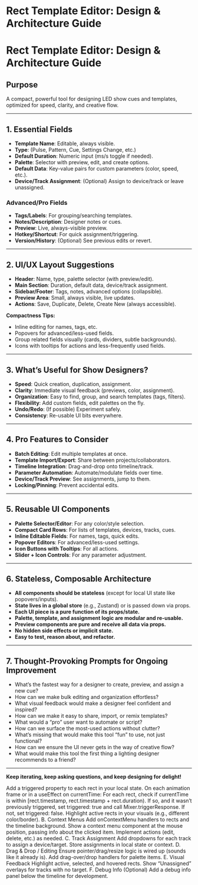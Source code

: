 # Rect Template Editor: Design & Architecture Guide
 # Rect Template Editor: Design & Architecture Guide

## Purpose
A compact, powerful tool for designing LED show cues and templates, optimized for speed, clarity, and creative flow.

---

## 1. Essential Fields
- **Template Name**: Editable, always visible.
- **Type**: (Pulse, Pattern, Cue, Settings Change, etc.)
- **Default Duration**: Numeric input (ms/s toggle if needed).
- **Palette**: Selector with preview, edit, and create options.
- **Default Data**: Key-value pairs for custom parameters (color, speed, etc.).
- **Device/Track Assignment**: (Optional) Assign to device/track or leave unassigned.

### Advanced/Pro Fields
- **Tags/Labels**: For grouping/searching templates.
- **Notes/Description**: Designer notes or cues.
- **Preview**: Live, always-visible preview.
- **Hotkey/Shortcut**: For quick assignment/triggering.
- **Version/History**: (Optional) See previous edits or revert.

---

## 2. UI/UX Layout Suggestions
- **Header**: Name, type, palette selector (with preview/edit).
- **Main Section**: Duration, default data, device/track assignment.
- **Sidebar/Footer**: Tags, notes, advanced options (collapsible).
- **Preview Area**: Small, always visible, live updates.
- **Actions**: Save, Duplicate, Delete, Create New (always accessible).

**Compactness Tips:**
- Inline editing for names, tags, etc.
- Popovers for advanced/less-used fields.
- Group related fields visually (cards, dividers, subtle backgrounds).
- Icons with tooltips for actions and less-frequently used fields.

---

## 3. What’s Useful for Show Designers?
- **Speed**: Quick creation, duplication, assignment.
- **Clarity**: Immediate visual feedback (previews, color, assignment).
- **Organization**: Easy to find, group, and search templates (tags, filters).
- **Flexibility**: Add custom fields, edit palettes on the fly.
- **Undo/Redo**: (If possible) Experiment safely.
- **Consistency**: Re-usable UI bits everywhere.

---

## 4. Pro Features to Consider
- **Batch Editing**: Edit multiple templates at once.
- **Template Import/Export**: Share between projects/collaborators.
- **Timeline Integration**: Drag-and-drop onto timeline/track.
- **Parameter Automation**: Automate/modulate fields over time.
- **Device/Track Preview**: See assignments, jump to them.
- **Locking/Pinning**: Prevent accidental edits.

---

## 5. Reusable UI Components
- **Palette Selector/Editor**: For any color/style selection.
- **Compact Card Rows**: For lists of templates, devices, tracks, cues.
- **Inline Editable Fields**: For names, tags, quick edits.
- **Popover Editors**: For advanced/less-used settings.
- **Icon Buttons with Tooltips**: For all actions.
- **Slider + Icon Controls**: For any parameter adjustment.

---

## 6. Stateless, Composable Architecture
- **All components should be stateless** (except for local UI state like popovers/inputs).
- **State lives in a global store** (e.g., Zustand) or is passed down via props.
- **Each UI piece is a pure function of its props/state.**
- **Palette, template, and assignment logic are modular and re-usable.**
- **Preview components are pure and receive all data via props.**
- **No hidden side effects or implicit state.**
- **Easy to test, reason about, and refactor.**

---

## 7. Thought-Provoking Prompts for Ongoing Improvement
- What’s the fastest way for a designer to create, preview, and assign a new cue?
- How can we make bulk editing and organization effortless?
- What visual feedback would make a designer feel confident and inspired?
- How can we make it easy to share, import, or remix templates?
- What would a “pro” user want to automate or script?
- How can we surface the most-used actions without clutter?
- What’s missing that would make this tool “fun” to use, not just functional?
- How can we ensure the UI never gets in the way of creative flow?
- What would make this tool the first thing a lighting designer recommends to a friend?

---

**Keep iterating, keep asking questions, and keep designing for delight!**


Add a triggered property to each rect in your local state.
On each animation frame or in a useEffect on currentTime:
For each rect, check if currentTime is within [rect.timestamp, rect.timestamp + rect.duration).
If so, and it wasn’t previously triggered, set triggered: true and call Mixer.triggerResponse.
If not, set triggered: false.
Highlight active rects in your visuals (e.g., different color/border).
B. Context Menus
Add onContextMenu handlers to rects and the timeline background.
Show a context menu component at the mouse position, passing info about the clicked item.
Implement actions (edit, delete, etc.) as needed.
C. Track Assignment
Add dropdowns for each track to assign a device/target.
Store assignments in local state or context.
D. Drag & Drop / Editing
Ensure pointer/drag/resize logic is wired up (sounds like it already is).
Add drag-over/drop handlers for palette items.
E. Visual Feedback
Highlight active, selected, and hovered rects.
Show “Unassigned” overlays for tracks with no target.
F. Debug Info (Optional)
Add a debug info panel below the timeline for development.
